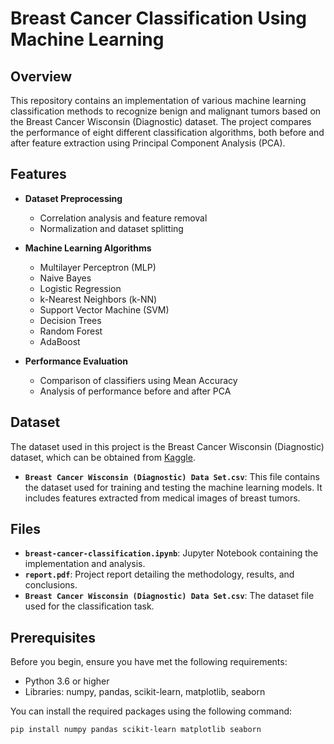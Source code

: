 # Breast Cancer Classification Using Machine Learning

## Overview
This repository contains an implementation of various machine learning classification methods to recognize benign and malignant tumors based on the Breast Cancer Wisconsin (Diagnostic) dataset. The project compares the performance of eight different classification algorithms, both before and after feature extraction using Principal Component Analysis (PCA).

## Features
- **Dataset Preprocessing**
  - Correlation analysis and feature removal
  - Normalization and dataset splitting

- **Machine Learning Algorithms**
  - Multilayer Perceptron (MLP)
  - Naive Bayes
  - Logistic Regression
  - k-Nearest Neighbors (k-NN)
  - Support Vector Machine (SVM)
  - Decision Trees
  - Random Forest
  - AdaBoost

- **Performance Evaluation**
  - Comparison of classifiers using Mean Accuracy
  - Analysis of performance before and after PCA

## Dataset
The dataset used in this project is the Breast Cancer Wisconsin (Diagnostic) dataset, which can be obtained from [Kaggle](https://www.kaggle.com/datasets/uciml/breast-cancer-wisconsin-data).

- **`Breast Cancer Wisconsin (Diagnostic) Data Set.csv`**: This file contains the dataset used for training and testing the machine learning models. It includes features extracted from medical images of breast tumors.

## Files
- **`breast-cancer-classification.ipynb`**: Jupyter Notebook containing the implementation and analysis.
- **`report.pdf`**: Project report detailing the methodology, results, and conclusions.
- **`Breast Cancer Wisconsin (Diagnostic) Data Set.csv`**: The dataset file used for the classification task.

## Prerequisites
Before you begin, ensure you have met the following requirements:
- Python 3.6 or higher
- Libraries: numpy, pandas, scikit-learn, matplotlib, seaborn

You can install the required packages using the following command:
```bash
pip install numpy pandas scikit-learn matplotlib seaborn
